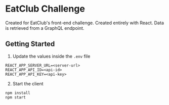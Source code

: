 # EatClub Challenge

Created for EatClub's front-end challenge. Created entirely with React.
Data is retrieved from a GraphQL endpoint.

## Getting Started

1. Update the values inside the `.env` file

```shell
REACT_APP_SERVER_URL=<server-url>
REACT_APP_API_ID=<api-id>
REACT_APP_API_KEY=<api-key>
```

2. Start the client

```shell
npm install
npm start
```
